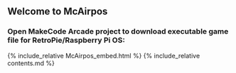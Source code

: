 ## Welcome to McAirpos

### Open MakeCode Arcade project to download executable game file for RetroPie/Raspberry Pi OS:

{% include_relative McAirpos_embed.html %}
{% include_relative contents.md %}
